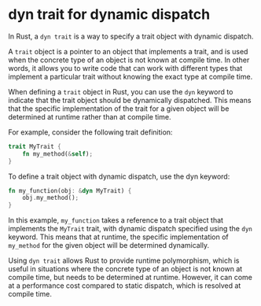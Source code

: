 # dyn trait for dynamic dispatch

In Rust, a `dyn trait` is a way to specify a trait object with dynamic dispatch.

A `trait` object is a pointer to an object that implements a trait, and is used when the concrete type of an object is not known at compile time. In other words, it allows you to write code that can work with different types that implement a particular trait without knowing the exact type at compile time.

When defining a `trait` object in Rust, you can use the `dyn` keyword to indicate that the trait object should be dynamically dispatched. This means that the specific implementation of the trait for a given object will be determined at runtime rather than at compile time.

For example, consider the following trait definition:

```rust
trait MyTrait {
    fn my_method(&self);
}
```

To define a trait object with dynamic dispatch, use the dyn keyword:

```rust
fn my_function(obj: &dyn MyTrait) {
    obj.my_method();
}
```

In this example, `my_function` takes a reference to a trait object that implements the `MyTrait` trait, with dynamic dispatch specified using the `dyn` keyword. This means that at runtime, the specific implementation of `my_method` for the given object will be determined dynamically.

Using `dyn trait` allows Rust to provide runtime polymorphism, which is useful in situations where the concrete type of an object is not known at compile time, but needs to be determined at runtime. However, it can come at a performance cost compared to static dispatch, which is resolved at compile time.
